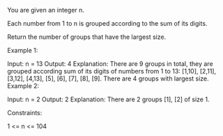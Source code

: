 You are given an integer n.

Each number from 1 to n is grouped according to the sum of its digits.

Return the number of groups that have the largest size.

 

Example 1:

Input: n = 13
Output: 4
Explanation: There are 9 groups in total, they are grouped according sum of its digits of numbers from 1 to 13:
[1,10], [2,11], [3,12], [4,13], [5], [6], [7], [8], [9].
There are 4 groups with largest size.
Example 2:

Input: n = 2
Output: 2
Explanation: There are 2 groups [1], [2] of size 1.
 

Constraints:

1 <= n <= 104
